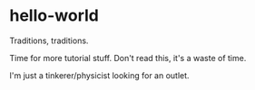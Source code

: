 # hello-world
Traditions, traditions.

Time for more tutorial stuff. Don't read this, it's a waste of time.

I'm just a tinkerer/physicist looking for an outlet.
